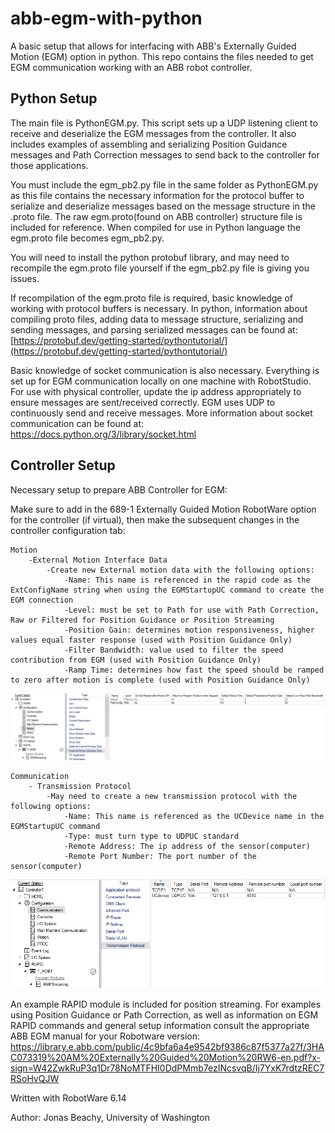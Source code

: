 # abb-egm-with-python
A basic setup that allows for interfacing with ABB's Externally Guided Motion (EGM) option in python. This repo contains the files needed to get EGM communication working with an ABB robot controller. 

## Python Setup
The main file is PythonEGM.py. This script sets up a UDP listening client to receive and deserialize the EGM messages from the controller. It also includes examples of assembling and serializing Position Guidance messages and Path Correction messages to send back to the controller for those applications.

You must include the egm_pb2.py file in the same folder as PythonEGM.py as this file contains the necessary information for the protocol buffer to serialize and deserialize messages based on the message structure in the .proto file. The raw egm.proto(found on ABB controller) structure file is included for reference. When compiled for use in Python language the egm.proto file becomes egm_pb2.py.

You will need to install the python protobuf library, and may need to recompile the egm.proto file yourself if the egm_pb2.py file is giving you issues.

If recompilation of the egm.proto file is required, basic knowledge of working with protocol buffers is necessary. In python, information about compiling proto files, adding data to message structure, serializing and sending messages, and parsing serialized messages can be found at: [https://protobuf.dev/getting-started/pythontutorial/](https://protobuf.dev/getting-started/pythontutorial/)

Basic knowledge of socket communication is also necessary. Everything is set up for EGM communication locally on one machine with RobotStudio. For use with physical controller, update the ip address appropriately to ensure messages are sent/received correctly. EGM uses UDP to continuously send and receive messages. More information about socket communication can be found at: https://docs.python.org/3/library/socket.html

## Controller Setup
Necessary setup to prepare ABB Controller for EGM:

Make sure to add in the 689-1 Externally Guided Motion RobotWare option for the controller (if virtual), then make the subsequent changes in the controller configuration tab:
```
Motion
	-External Motion Interface Data
		-Create new External motion data with the following options:
			-Name: This name is referenced in the rapid code as the ExtConfigName string when using the EGMStartupUC command to create the EGM connection
			-Level: must be set to Path for use with Path Correction, Raw or Filtered for Position Guidance or Position Streaming
			-Position Gain:	determines motion responsiveness, higher values equal faster response (used with Position Guidance Only)
			-Filter Bandwidth: value used to filter the speed contribution from EGM (used with Position Guidance Only)
			-Ramp Time: determines how fast the speed should be ramped to zero after motion is complete (used with Position Guidance Only)
```				
![alt text](imgs/Config_Motion.png)

```
Communication
	- Transmission Protocol
		-May need to create a new transmission protocol with the following options:
			-Name: This name is referenced as the UCDevice name in the EGMStartupUC command
			-Type: must turn type to UDPUC standard
			-Remote Address: The ip address of the sensor(computer)
			-Remote Port Number: The port number of the sensor(computer)
```
![alt text](imgs/Config_Coms.png)

An example RAPID module is included for position streaming. For examples using Position Guidance or Path Correction, as well as information on EGM RAPID commands and general setup information consult the appropriate ABB EGM manual for your Robotware version: [https://library.e.abb.com/public/4c9bfa6a4e9542bf9386c87f5377a27f/3HAC073319%20AM%20Externally%20Guided%20Motion%20RW6-en.pdf?x-sign=W42ZwkRuP3q1Dr78NoMTFHI0DdPMmb7ezINcsvqB/Ij7YxK7rdtzREC7RSoHvQJW  ](https://library.abb.com/r?dkg=dkg_instructions%20and%20manuals&q=EGM)

Written with RobotWare 6.14


Author: Jonas Beachy, University of Washington
